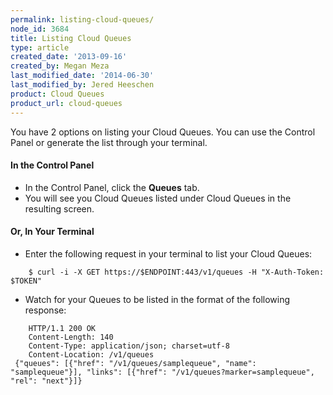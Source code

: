 ```yaml
---
permalink: listing-cloud-queues/
node_id: 3684
title: Listing Cloud Queues
type: article
created_date: '2013-09-16'
created_by: Megan Meza
last_modified_date: '2014-06-30'
last_modified_by: Jered Heeschen
product: Cloud Queues
product_url: cloud-queues
---
```


You have 2 options on listing your Cloud Queues.  You can use the
Control Panel or generate the list through your terminal.

#### In the Control Panel

-   In the Control Panel, click the **Queues** tab.
-   You will see you Cloud Queues listed under Cloud Queues in the
    resulting screen.

#### Or, In Your Terminal

-   Enter the following request in your terminal to list your Cloud
    Queues:

<!-- -->

        $ curl -i -X GET https://$ENDPOINT:443/v1/queues -H "X-Auth-Token: $TOKEN"

-   Watch for your Queues to be listed in the format of the following
    response:

<!-- -->

        HTTP/1.1 200 OK
        Content-Length: 140
        Content-Type: application/json; charset=utf-8
        Content-Location: /v1/queues
     {"queues": [{"href": "/v1/queues/samplequeue", "name": "samplequeue"}], "links": [{"href": "/v1/queues?marker=samplequeue", "rel": "next"}]}

